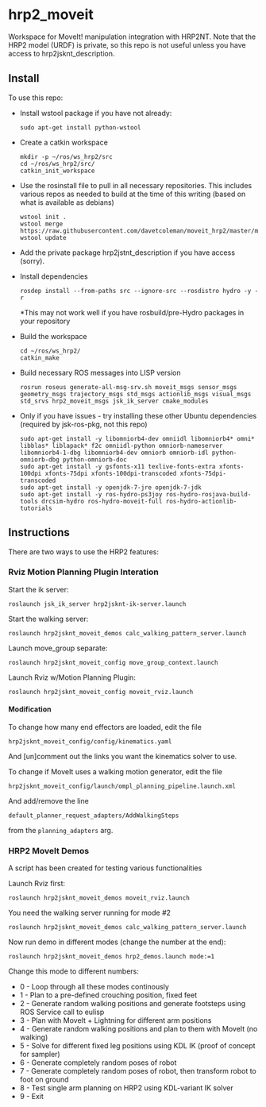 hrp2_moveit
===========

Workspace for MoveIt! manipulation integration with HRP2NT. Note that the HRP2 model (URDF) is private, so this repo is not useful unless you have access to hrp2jsknt_description.

## Install

To use this repo:

* Install wstool package if you have not already:
    ```
    sudo apt-get install python-wstool
    ```

* Create a catkin workspace

    ```
    mkdir -p ~/ros/ws_hrp2/src
    cd ~/ros/ws_hrp2/src/
    catkin_init_workspace
    ```

* Use the rosinstall file to pull in all necessary repositories.
  This includes various repos as needed to build at the time of this writing (based on what is available as debians)

    ```
    wstool init .
    wstool merge https://raw.githubusercontent.com/davetcoleman/moveit_hrp2/master/moveit_hrp2.rosinstall
    wstool update
    ```

* Add the private package hrp2jstnt_description if you have access (sorry).

* Install dependencies
    ```
    rosdep install --from-paths src --ignore-src --rosdistro hydro -y -r
    ```
    *This may not work well if you have rosbuild/pre-Hydro packages in your repository

* Build the workspace
  
    ```
    cd ~/ros/ws_hrp2/
    catkin_make
    ```

* Build necessary ROS messages into LISP version
    ```
    rosrun roseus generate-all-msg-srv.sh moveit_msgs sensor_msgs geometry_msgs trajectory_msgs std_msgs actionlib_msgs visual_msgs std_srvs hrp2_moveit_msgs jsk_ik_server cmake_modules
    ```

* Only if you have issues - try installing these other Ubuntu dependencies (required by jsk-ros-pkg, not this repo)
    ```	  
    sudo apt-get install -y libomniorb4-dev omniidl libomniorb4* omni* libblas* liblapack* f2c omniidl-python omniorb-nameserver libomniorb4-1-dbg libomniorb4-dev omniorb omniorb-idl python-omniorb-dbg python-omniorb-doc
    sudo apt-get install -y gsfonts-x11 texlive-fonts-extra xfonts-100dpi xfonts-75dpi xfonts-100dpi-transcoded xfonts-75dpi-transcoded
    sudo apt-get install -y openjdk-7-jre openjdk-7-jdk 
    sudo apt-get install -y ros-hydro-ps3joy ros-hydro-rosjava-build-tools drcsim-hydro ros-hydro-moveit-full ros-hydro-actionlib-tutorials    
    ```
  
## Instructions

There are two ways to use the HRP2 features:

### Rviz Motion Planning Plugin Interation

Start the ik server:
```
roslaunch jsk_ik_server hrp2jsknt-ik-server.launch 
```

Start the walking server:
```
roslaunch hrp2jsknt_moveit_demos calc_walking_pattern_server.launch 
```

Launch move_group separate:
```
roslaunch hrp2jsknt_moveit_config move_group_context.launch 
```

Launch Rviz w/Motion Planning Plugin:
```
roslaunch hrp2jsknt_moveit_config moveit_rviz.launch 
```

#### Modification

To change how many end effectors are loaded, edit the file
```
hrp2jsknt_moveit_config/config/kinematics.yaml
```
And [un]comment out the links you want the kinematics solver to use.

To change if MoveIt uses a walking motion generator, edit the file 
```
hrp2jsknt_moveit_config/launch/ompl_planning_pipeline.launch.xml
```
And add/remove the line
```
default_planner_request_adapters/AddWalkingSteps
```
from the ``planning_adapters`` arg.

### HRP2 MoveIt Demos

A script has been created for testing various functionalities

Launch Rviz first:
```
roslaunch hrp2jsknt_moveit_demos moveit_rviz.launch
```

You need the walking server running for mode #2
```
roslaunch hrp2jsknt_moveit_demos calc_walking_pattern_server.launch 
```

Now run demo in different modes (change the number at the end):
```
roslaunch hrp2jsknt_moveit_demos hrp2_demos.launch mode:=1
```

Change this mode to different numbers:

* 0 - Loop through all these modes continously
* 1 - Plan to a pre-defined crouching position, fixed feet
* 2 - Generate random walking positions and generate footsteps using ROS Service call to eulisp
* 3 - Plan with MoveIt + Lightning for different arm positions
* 4 - Generate random walking positions and plan to them with MoveIt (no walking)
* 5 - Solve for different fixed leg positions using KDL IK (proof of concept for sampler)
* 6 - Generate completely random poses of robot 
* 7 - Generate completely random poses of robot, then transform robot to foot on ground
* 8 - Test single arm planning on HRP2 using KDL-variant IK solver
* 9 - Exit

